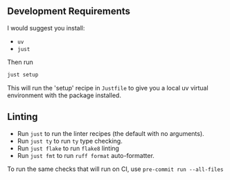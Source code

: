 ## Development Requirements

I would suggest you install:

- `uv`
- `just`

Then run

```sh
just setup
```

This will run the 'setup' recipe in `Justfile` to give you a local uv virtual environment with the package installed.

## Linting

- Run `just` to run the linter recipes (the default with no arguments).
- Run `just ty` to run `ty` type checking.
- Run `just flake` to run `flake8` linting
- Run `just fmt` to run `ruff format` auto-formatter.

To run the same checks that will run on CI, use `pre-commit run --all-files`
